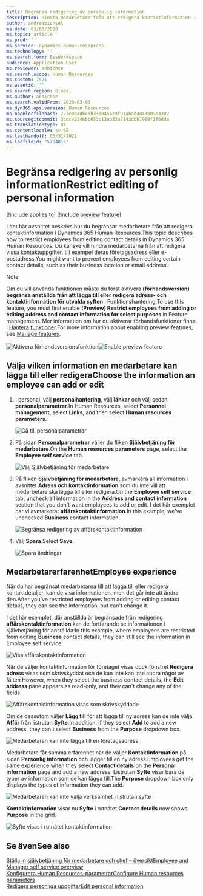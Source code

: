 ```yaml
---
title: Begränsa redigering av personlig information
description: Hindra medarbetare från att redigera kontaktinformation i Dynamics 365 Human Resources.
author: andreabichsel
ms.date: 03/03/2020
ms.topic: article
ms.prod: ''
ms.service: dynamics-human-resources
ms.technology: ''
ms.search.form: EssWorkspace
audience: Application User
ms.reviewer: anbichse
ms.search.scope: Human Resources
ms.custom: 7521
ms.assetid: ''
ms.search.region: Global
ms.author: anbichse
ms.search.validFrom: 2020-03-03
ms.dyn365.ops.version: Human Resources
ms.openlocfilehash: 727e0d4dbc5b330045bc9f91abab4d43b09e4382
ms.sourcegitcommit: 3cdc42346bb653c13ab33a7142dbb7969f1f6dda
ms.translationtype: HT
ms.contentlocale: sv-SE
ms.lasthandoff: 03/31/2021
ms.locfileid: "5794815"
---
```

# <a name="restrict-editing-of-personal-information"></a><span data-ttu-id="5b4ab-103">Begränsa redigering av personlig information</span><span class="sxs-lookup"><span data-stu-id="5b4ab-103">Restrict editing of personal information</span></span>

[!include [applies to](../includes/applies-to-hr.md)]
[!include [preview feature](./includes/preview-feature.md)]

<span data-ttu-id="5b4ab-104">I det här avsnittet beskrivs hur du begränsar medarbetare från att redigera kontaktinformation i Dynamics 365 Human Resources.</span><span class="sxs-lookup"><span data-stu-id="5b4ab-104">This topic describes how to restrict employees from editing contact details in Dynamics 365 Human Resources.</span></span> <span data-ttu-id="5b4ab-105">Du kanske vill hindra medarbetarna från att redigera vissa kontaktuppgifter, till exempel deras företagsadress eller e-postadress.</span><span class="sxs-lookup"><span data-stu-id="5b4ab-105">You might want to prevent employees from editing certain contact details, such as their business location or email address.</span></span>

> [!NOTE]
> <span data-ttu-id="5b4ab-106">Om du vill använda funktionen måste du först aktivera **(förhandsversion) begränsa anställda från att lägga till eller redigera adress- och kontaktinformation för utvalda syften** i Funktionshantering.</span><span class="sxs-lookup"><span data-stu-id="5b4ab-106">To use this feature, you must first enable **(Preview) Restrict employees from adding or editing address and contact information for select purposes** in Feature management.</span></span> <span data-ttu-id="5b4ab-107">Mer information om hur du aktiverar förhandsfunktioner finns i [Hantera funktioner](hr-admin-manage-features.md).</span><span class="sxs-lookup"><span data-stu-id="5b4ab-107">For more information about enabling preview features, see [Manage features](hr-admin-manage-features.md).</span></span><br><br><span data-ttu-id="5b4ab-108">![Aktivera förhandsversionsfunktion](./media/hr-employee-self-service-restrict-enable.png)</span><span class="sxs-lookup"><span data-stu-id="5b4ab-108">![Enable preview feature](./media/hr-employee-self-service-restrict-enable.png)</span></span>

## <a name="choose-the-information-an-employee-can-add-or-edit"></a><span data-ttu-id="5b4ab-109">Välja vilken information en medarbetare kan lägga till eller redigera</span><span class="sxs-lookup"><span data-stu-id="5b4ab-109">Choose the information an employee can add or edit</span></span>

1. <span data-ttu-id="5b4ab-110">I personal, välj **personalhantering**, välj **länkar** och välj sedan **personalparametrar**.</span><span class="sxs-lookup"><span data-stu-id="5b4ab-110">In Human Resources, select **Personnel management**, select **Links**, and then select **Human resources parameters**.</span></span>

   ![Gå till personalparametrar](./media/hr-employee-self-service-human-resources-parameters.png)

2. <span data-ttu-id="5b4ab-112">På sidan **Personalparametrar** väljer du fliken **Självbetjäning för medarbetare**.</span><span class="sxs-lookup"><span data-stu-id="5b4ab-112">On the **Human resources parameters** page, select the **Employee self service** tab.</span></span>

   ![Välj Självbetjäning för medarbetare](./media/hr-employee-self-service-tab.png)

3. <span data-ttu-id="5b4ab-114">På fliken **Självbetjäning för medarbetare**, avmarkera all information i avsnittet **Adress och kontaktinformation** som du inte vill att medarbetare ska lägga till eller redigera.</span><span class="sxs-lookup"><span data-stu-id="5b4ab-114">On the **Employee self service** tab, uncheck all information in the **Address and contact information** section that you don't want employees to add or edit.</span></span> <span data-ttu-id="5b4ab-115">I det här exemplet har vi avmarkerat **affärskontaktinformation**.</span><span class="sxs-lookup"><span data-stu-id="5b4ab-115">In this example, we've unchecked **Business** contact information.</span></span>

   ![Begränsa redigering av affärskontaktinformation](./media/hr-employee-self-service-restrict-business.png)

4. <span data-ttu-id="5b4ab-117">Välj **Spara**.</span><span class="sxs-lookup"><span data-stu-id="5b4ab-117">Select **Save**.</span></span>

   ![Spara ändringar](./media/hr-employee-self-service-restrict-save.png)

## <a name="employee-experience"></a><span data-ttu-id="5b4ab-119">Medarbetarerfarenhet</span><span class="sxs-lookup"><span data-stu-id="5b4ab-119">Employee experience</span></span>

<span data-ttu-id="5b4ab-120">När du har begränsat medarbetarna till att lägga till eller redigera kontaktdetaljer, kan de visa informationen, men det går inte att ändra den.</span><span class="sxs-lookup"><span data-stu-id="5b4ab-120">After you've restricted employees from adding or editing contact details, they can see the information, but can't change it.</span></span>

<span data-ttu-id="5b4ab-121">I det här exemplet, där anställda är begränsade från redigering **affärskontaktinformation** kan de fortfarande se informationen i självbetjäning för anställda:</span><span class="sxs-lookup"><span data-stu-id="5b4ab-121">In this example, where employees are restricted from editing **Business** contact details, they can still see the information in Employee self service:</span></span>

![Visa affärskontaktinformation](./media/hr-employee-self-service-restrict-view.png)

<span data-ttu-id="5b4ab-123">När de väljer kontaktinformation för företaget visas dock fönstret **Redigera adress** visas som skrivskyddat och de kan inte kan inte ändra något av fälten.</span><span class="sxs-lookup"><span data-stu-id="5b4ab-123">However, when they select the business contact details, the **Edit address** pane appears as read-only, and they can't change any of the fields.</span></span>

![Affärskontaktinformation visas som skrivskyddade](./media/hr-employee-self-service-restrict-read-only.png)

<span data-ttu-id="5b4ab-125">Om de dessutom väljer **Lägg till** för att lägga till ny adress kan de inte välja **Affär** från listrutan **Syfte**.</span><span class="sxs-lookup"><span data-stu-id="5b4ab-125">In addition, if they select **Add** to add a new address, they can't select **Business** from the **Purpose** dropdown box.</span></span>

![Medarbetaren kan inte lägga till en företagsadress](./media/hr-employee-self-service-restrict-add.png)

<span data-ttu-id="5b4ab-127">Medarbetare får samma erfarenhet när de väljer **Kontaktinformation** på sidan **Personlig information** och lägger till en ny adress.</span><span class="sxs-lookup"><span data-stu-id="5b4ab-127">Employees get the same experience when they select **Contact details** on the **Personal information** page and add a new address.</span></span> <span data-ttu-id="5b4ab-128">Listrutan **Syfte** visar bara de typer av information som de kan lägga till.</span><span class="sxs-lookup"><span data-stu-id="5b4ab-128">The **Purpose** dropdown box only displays the types of information they can add.</span></span> 

![Medarbetaren kan inte välja verksamhet i listrutan syfte](./media/hr-employee-self-service-restrict-purpose.png)

<span data-ttu-id="5b4ab-130">**Kontaktinformation** visar nu **Syfte** i rutnätet.</span><span class="sxs-lookup"><span data-stu-id="5b4ab-130">**Contact details** now shows **Purpose** in the grid.</span></span>

![Syfte visas i rutnätet kontaktinformation](./media/hr-employee-self-service-restrict-purpose-grid.png)

## <a name="see-also"></a><span data-ttu-id="5b4ab-132">Se även</span><span class="sxs-lookup"><span data-stu-id="5b4ab-132">See also</span></span>

[<span data-ttu-id="5b4ab-133">Ställa in självbetjäning för medarbetare och chef – översikt</span><span class="sxs-lookup"><span data-stu-id="5b4ab-133">Employee and Manager self service overview</span></span>](hr-employee-manager-self-service-overview.md)<br>
[<span data-ttu-id="5b4ab-134">Konfigurera Human Resources-parametrar</span><span class="sxs-lookup"><span data-stu-id="5b4ab-134">Configure Human resources parameters</span></span>](hr-setup-parameters.md)<br>
[<span data-ttu-id="5b4ab-135">Redigera personliga uppgifter</span><span class="sxs-lookup"><span data-stu-id="5b4ab-135">Edit personal information</span></span>](hr-employee-manager-self-service-edit-personal-information.md)
